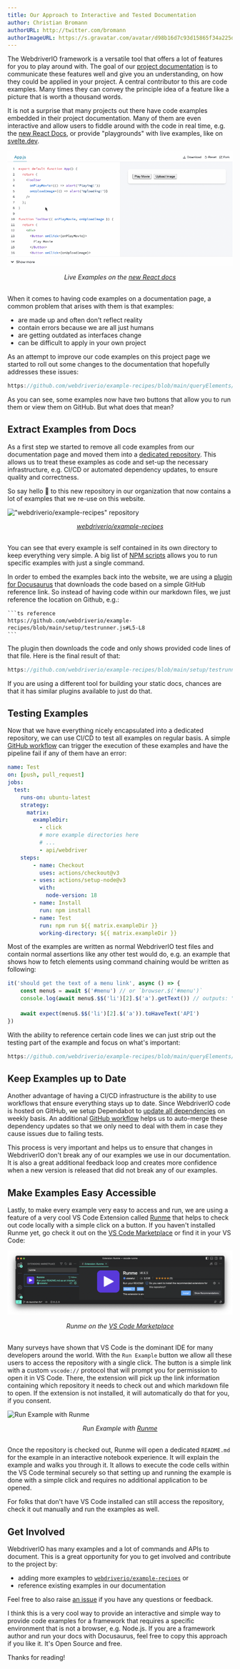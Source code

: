 ```yaml
---
title: Our Approach to Interactive and Tested Documentation
author: Christian Bromann
authorURL: http://twitter.com/bromann
authorImageURL: https://s.gravatar.com/avatar/d98b16d7c93d15865f34a225dd4b1254?s=80
---
```


The WebdriverIO framework is a versatile tool that offers a lot of features for you to play around with. The goal of our [project documentation](https://webdriver.io) is to communicate these features well and give you an understanding, on how they could be applied in your project. A central contributor to this are code examples. Many times they can convey the principle idea of a feature like a picture that is worth a thousand words.

It is not a surprise that many projects out there have code examples embedded in their project documentation. Many of them are even interactive and allow users to fiddle around with the code in real time, e.g. the [new React Docs](https://beta.reactjs.org/learn/adding-interactivity), or provide "playgrounds" with live examples, like on [svelte.dev](https://svelte.dev/examples/hello-world).

![Live Examples on the new React docs](assets/react-live.gif)
<center><em>Live Examples on the <a href="https://beta.reactjs.org/learn/adding-interactivity" target="_blank">new React docs</a></em></center>

<br />

When it comes to having code examples on a documentation page, a common problem that arises with them is that examples:

- are made up and often don't reflect reality
- contain errors because we are all just humans
- are getting outdated as interfaces change
- can be difficult to apply in your own project

As an attempt to improve our code examples on this project page we started to roll out some changes to the documentation that hopefully addresses these issues:

```ts reference
https://github.com/webdriverio/example-recipes/blob/main/queryElements/singleElements.js#L9-L10
```

As you can see, some examples now have two buttons that allow you to run them or view them on GitHub. But what does that mean?

## Extract Examples from Docs

As a first step we started to remove all code examples from our documentation page and moved them into a [dedicated repository](https://github.com/webdriverio/example-recipes). This allows us to treat these examples as code and set-up the necessary infrastructure, e.g. CI/CD or automated dependency updates, to ensure quality and correctness.

So say hello 👋 to this new repository in our organization that now contains a lot of examples that we re-use on this website.

!["webdriverio/example-recipes" repository](https://opengraph.githubassets.com/b9f11016590a96e4846d047aa81077a62d81c8d38ed769e4ff4ca6638f8e13e4/webdriverio/example-recipes)
<center><em><a href="https://github.com/webdriverio/example-recipes" target="_blank">webdriverio/example-recipes</a></em></center>

<br />

You can see that every example is self contained in its own directory to keep everything very simple. A big list of [NPM scripts](https://github.com/webdriverio/example-recipes/blob/a49fdf935b689aafc22219ea534e119796cb9f07/package.json#L24-L59) allows you to run specific examples with just a single command.

In order to embed the examples back into the website, we are using a [plugin for Docusaurus](https://github.com/christian-bromann/docusaurus-theme-github-codeblock) that downloads the code based on a simple GitHub reference link. So instead of having code within our markdown files, we just reference the location on Github, e.g.:

    ```ts reference
    https://github.com/webdriverio/example-recipes/blob/main/setup/testrunner.js#L5-L8
    ```

The plugin then downloads the code and only shows provided code lines of that file. Here is the final result of that:

```ts reference
https://github.com/webdriverio/example-recipes/blob/main/setup/testrunner.js#L5-L8
```

If you are using a different tool for building your static docs, chances are that it has similar plugins available to just do that.

## Testing Examples

Now that we have everything nicely encapsulated into a dedicated repository, we can use CI/CD to test all examples on regular basis. A simple [GitHub workflow](https://github.com/webdriverio/example-recipes/blob/main/.github/workflows/test.yml) can trigger the execution of these examples and have the pipeline fail if any of them have an error:

```yaml
name: Test
on: [push, pull_request]
jobs:
  test:
    runs-on: ubuntu-latest
    strategy:
      matrix:
        exampleDir:
          - click
          # more example directories here
          # ...
          - api/webdriver
    steps:
        - name: Checkout
          uses: actions/checkout@v3
        - uses: actions/setup-node@v3
          with:
            node-version: 18
        - name: Install
          run: npm install
        - name: Test
          run: npm run ${{ matrix.exampleDir }}
          working-directory: ${{ matrix.exampleDir }}
```

Most of the examples are written as normal WebdriverIO test files and contain normal assertions like any other test would do, e.g. an example that shows how to fetch elements using command chaining would be written as following:

```ts
it('should get the text of a menu link', async () => {
    const menu$ = await $('#menu') // or `browser.$('#menu')`
    console.log(await menu$.$$('li')[2].$('a').getText()) // outputs: "API"

    await expect(menu$.$$('li')[2].$('a')).toHaveText('API')
})
```

With the ability to reference certain code lines we can just strip out the testing part of the example and focus on what's important:

```ts reference
https://github.com/webdriverio/example-recipes/blob/main/queryElements/singleElements.js#L9-L10
```

## Keep Examples up to Date

Another advantage of having a CI/CD infrastructure is the ability to use workflows that ensure everything stays up to date. Since WebdriverIO code is hosted on GitHub, we setup Dependabot to [update all dependencies](https://github.com/webdriverio/example-recipes/blob/main/.github/dependabot.yml) on weekly basis. An additional [GitHub workflow](https://github.com/webdriverio/example-recipes/blob/main/.github/workflows/update.yml) helps us to auto-merge these dependency updates so that we only need to deal with them in case they cause issues due to failing tests.

This process is very important and helps us to ensure that changes in WebdriverIO don't break any of our examples we use in our documentation. It is also a great additional feedback loop and creates more confidence when a new version is released that did not break any of our examples.

## Make Examples Easy Accessible

Lastly, to make every example very easy to access and run, we are using a feature of a very cool VS Code Extension called [Runme](https://runme.dev/) that helps to check out code locally with a simple click on a button. If you haven't installed Runme yet, go check it out on the [VS Code Marketplace](https://marketplace.visualstudio.com/items?itemName=stateful.runme) or find it in your VS Code:

![Runme on the VS Code Marketplace](assets/runme-marketplace.png)
<center><em>Runme on the <a href="https://marketplace.visualstudio.com/items?itemName=stateful.runme" target="_blank">VS Code Marketplace</a></em></center>

<br />

Many surveys have shown that VS Code is the dominant IDE for many developers around the world. With the `Run Example` button we allow all these users to access the repository with a single click. The button is a simple link with a custom `vscode://` protocol that will prompt you for permission to open it in VS Code. There, the extension will pick up the link information containing which repository it needs to check out and which markdown file to open. If the extension is not installed, it will automatically do that for you, if you consent.

![Run Example with Runme](assets/wdio-demo-blog.gif)
<center><em>Run Example with <a href="https://runme.dev" target="_blank">Runme</a></em></center>

<br />

Once the repository is checked out, Runme will open a dedicated `README.md` for the example in an interactive notebook experience. It will explain the example and walks you through it. It allows to execute the code cells within the VS Code terminal securely so that setting up and running the example is done with a simple click and requires no additional application to be opened.

For folks that don't have VS Code installed can still access the repository, check it out manually and run the examples as well.

## Get Involved

WebdriverIO has many examples and a lot of commands and APIs to document. This is a great opportunity for you to get involved and contribute to the project by:

- adding more examples to [`webdriverio/example-recipes`](https://github.com/webdriverio/example-recipes) or
- reference existing examples in our documentation

Feel free to also raise [an issue](https://github.com/webdriverio/webdriverio/issues/new/choose) if you have any questions or feedback.

I think this is a very cool way to provide an interactive and simple way to provide code examples for a framework that requires a specific environment that is not a browser, e.g. Node.js. If you are a framework author and run your docs with Docusaurus, feel free to copy this approach if you like it. It's Open Source and free.

Thanks for reading!
